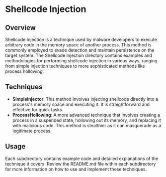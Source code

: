 # Shellcode Injection

## Overview

Shellcode Injection is a technique used by malware developers to execute arbitrary code in the memory space of another process. This method is commonly employed to evade detection and maintain persistence on the target system. The Shellcode Injection directory contains examples and methodologies for performing shellcode injection in various ways, ranging from simple injection techniques to more sophisticated methods like process hollowing.

## Techniques

- **SimpleInjector**: This method involves injecting shellcode directly into a process's memory space and executing it. It is straightforward and effective for quick tasks.
- **ProcessHollowing**: A more advanced technique that involves creating a process in a suspended state, hollowing out its memory, and replacing it with malicious code. This method is stealthier as it can masquerade as a legitimate process.

## Usage

Each subdirectory contains example code and detailed explanations of the technique it covers. Review the README.md file within each subdirectory for more information on how to use and implement these techniques.

